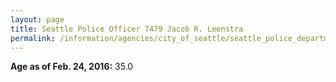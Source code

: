 ```yaml
---
layout: page
title: Seattle Police Officer 7479 Jacob R. Leenstra
permalink: /information/agencies/city_of_seattle/seattle_police_department/copbook/7479/
---
```


**Age as of Feb. 24, 2016:** 35.0
